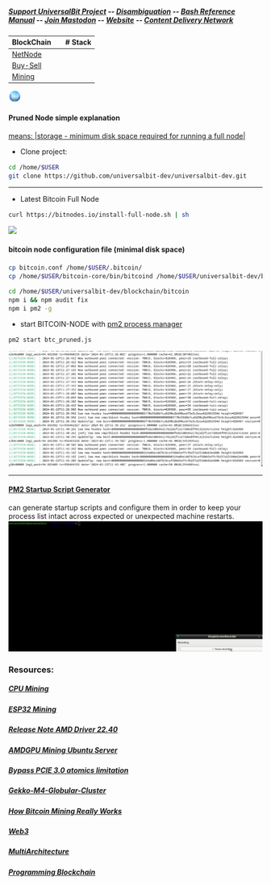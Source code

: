 ##### [Support UniversalBit Project](https://github.com/universalbit-dev/universalbit-dev/tree/main/support) -- [Disambiguation](https://en.wikipedia.org/wiki/Wikipedia:Disambiguation) -- [Bash Reference Manual](https://www.gnu.org/software/bash/manual/html_node/index.html) -- [Join Mastodon](https://mastodon.social/invite/wTHp2hSD) -- [Website](https://www.universalbit.it/) -- [Content Delivery Network](https://universalbitcdn.it/)

BlockChain |  | # Stack
---|---|---
 [NetNode](https://github.com/universalbit-dev/universalbit-dev/tree/main/blockchain/bitcoin) |  | 
 [Buy-Sell](https://github.com/universalbit-dev/gekko-m4-globular-cluster/blob/master/README.md) |  | 
 [Mining](https://github.com/universalbit-dev/universalbit-dev/tree/main/blockchain) |  | 

<img src="https://github.com/universalbit-dev/universalbit-dev/blob/main/blockchain/images/blockchain.png" width="5%"></img>


#### Pruned Node simple explanation
[means: |storage - minimum disk space required for running a full node|](https://programmingblockchain.gitbook.io/programmingblockchain/wallet/pruned-node)

* Clone project:
```bash
cd /home/$USER
git clone https://github.com/universalbit-dev/universalbit-dev.git
```
---
* Latest Bitcoin Full Node 
```bash
curl https://bitnodes.io/install-full-node.sh | sh
```
<img src="https://github.com/universalbit-dev/universalbit-dev/blob/main/blockchain/bitcoin/gif/btc-net-node.gif" width="auto"></img>

#### bitcoin node configuration file (minimal disk space)
```bash
cp bitcoin.conf /home/$USER/.bitcoin/
cp /home/$USER/bitcoin-core/bin/bitcoind /home/$USER/universalbit-dev/blockchain/bitcoin/
```

```bash
cd /home/$USER/universalbit-dev/blockchain/bitcoin
npm i && npm audit fix
npm i pm2 -g
```

* start BITCOIN-NODE with [pm2 process manager](https://pm2.io/docs/runtime/guide/process-management/) 
```bash
pm2 start btc_pruned.js
```
![BTC](https://github.com/universalbit-dev/universalbit-dev/blob/main/blockchain/bitcoin/btc-pruned-node.png "btc")

---

#### [PM2 Startup Script Generator](https://pm2.keymetrics.io/docs/usage/startup/)
can generate startup scripts and configure them in order to keep your process list intact across expected or unexpected machine restarts.
<img src="https://github.com/universalbit-dev/universalbit-dev/blob/main/blockchain/bitcoin/gif/pm2_btc_startup_script.gif" width="auto"></img>

### Resources:
##### [CPU Mining](https://github.com/universalbit-dev/CityGenerator/blob/master/workers/workers.md)
##### [ESP32 Mining](https://github.com/universalbit-dev/esptool)
##### [Release Note AMD Driver 22.40](https://www.amd.com/en/resources/support-articles/release-notes/RN-AMDGPU-UNIFIED-LINUX-22-40-6.html)
##### [AMDGPU Mining Ubuntu Server](https://github.com/michalslonina/Ubuntu-Server-LTS-20.04-GUIDE-AMDGPU-Mining)
##### [Bypass PCIE 3.0 atomics limitation](https://www.reddit.com/r/gpumining/comments/ptmyjd/ubuntu_20043_amdgpu_2130_opencl_rocr_rocm/)
##### [Gekko-M4-Globular-Cluster](https://github.com/universalbit-dev/gekko-m4-globular-cluster/blob/master/README.md)
##### [How Bitcoin Mining Really Works](https://www.freecodecamp.org/news/how-bitcoin-mining-really-works-38563ec38c87/)
##### [Web3](https://web3.freecodecamp.org/web3)
##### [MultiArchitecture](https://wiki.debian.org/Multiarch/HOWTO)
##### [Programming Blockchain](https://programmingblockchain.gitbook.io/programmingblockchain)
